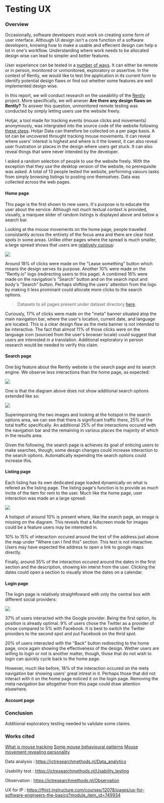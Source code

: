 # Testing UX

### Overview
Occasionally, software developers must work on creating some form of user interface. Although UI design isn't a core function of a software developers, knowing how to make a usable and effecient design can help a lot in one's workflow. Understanding where work needs to be allocated design wise can lead to simpler and better features.

User experience can be tested in a [number of ways](https://www.hotjar.com/usability-testing/methods/). It can either be remote or in person, monitored or unmonitored, exploratory or assertive. In the context of Rently, we would like to test the application in its current form to identify potential design flaws or find out whether some features are well implemented design wise.

In this report, we will conduct research on the useability of the [Rently](https://github.com/rently-io) project. More specifically, we will anwser **Are there any design flaws on Rently?** To answer this question, unmonitored remote testing was conducted by simply letting users use the website freely.

Hotjar, a tool made for tracking events (mouse clicks and movements) anonymously, was intergrated into the source code of the website following [these steps](https://help.hotjar.com/hc/en-us/articles/115009336727-How-to-Install-your-Hotjar-Tracking-Code). Hotjar  Data can therefore be collected on a per page basis. A lot can be uncovered throught tracking mouse movements. It can reveal where users' interest is highest and where is it the lowest, it can also reveal user frustration or places in the design where users get stuck. It can also reveal things that were never intended by the developer. 

I asked a random selection of people to use the website freely. With the exception that they use the desktop version of the website, no prerequisite was asked. A total of 13 people tested the website, performing vaiours tasks from simply browsing listings to posting one themselves. Data was collected across the web pages.

#### Home page
This page is the first shown to new users. It's purpose is to educate the user about the service. Although not much textual context is provided, visually, a marquee slider of random listings is displayed above and below a search bar.

Looking at the mouse movements on the home page, people travelled consistantly across the entirety of the focus area and there are clear host spots in some areas. Unlike other pages where the spread is much smaller, a large spread shows that users are [relatively curious](https://cpb-us-w2.wpmucdn.com/voices.uchicago.edu/dist/d/1690/files/2017/01/MouseTracking_Personality_Preprint.pdf):

![](https://i.imgur.com/38AUB0l.jpg)

Around 18% of clicks were made on the "Lease something" button which means the design serves its purpose. Another 10% were made on the "Rently.io" logo (redirecting users to this page). A combined 16% were made on the navigation's "Search" button and on the search input and body's "Search" button. Perhaps shifting the users' attention from the logo by making it less prominant could allocate more clicks to the search options.

> Datasets to all pages present under dataset directory [here](https://github.com/greffgreff/semester-content/tree/main/datasets).

Curiously, 17% of clicks were made on the "meta" banner situated atop the main navigation bar, where the user's location, current date, and language are located. This is a clear design flaw as the meta banner is not intended to be interactive. The fact that almost 11% of those clicks were on the language icon (sourced from the user's browser locale) could suggest that users are interested in a translation. Additional exploratory in person research would be needed to verify this claim.

#### Search page
One big feature about the Rently website is the search page and its search engine. We observe less interactions than the home page, as expected:

![](https://i.imgur.com/xwD7a2o.jpg?1)

One is that the diagram above does not show additional search options extended like so:

![](https://i.imgur.com/EhF5NOC.png)

Superimporsing the two images and looking at the hotspot in the search options area, we can see that there is significant traffic there, 25% of the total traffic specifically. An additional 25% of the interactions occured with the navigation bar and the remaining in various places the majority of which in the results area. 

Given the following, the search page is achieves its goal of enticing users to make searches, though, some design changes could increase interaction to the search options. Automatically expending the search options could increase this.

#### Listing page
Each listing has its own dedicated page loaded dynamically on what is refered as the listing page. The listing page's function is to provide as much incite of the item for rent to the user. Much like the home page, user interaction was made an a large spread:

![](https://i.imgur.com/bMkoB62.jpg)

A hotspot of around 10% is present where, like the search page, an image is missing on the diagram. This reveals that a fullscreen mode for images could be a feature users may be interested in.

10% to 15% of interaction occured around the text of the address just above the map under "Where can I find this" section. This text is not interactive. Users may have expected the address to open a link to google maps directly. 

Finally, around 35% of the interaction occured around the dates in the first section and the description, showing kin interst from the user. Clicking the dates could open a section to visually show the dates on a calendar.

#### Login page
The login page is relatively straightfoward with only the central box with different social providers:

![](https://i.imgur.com/iAbBD5X.jpg)

37% of users interacted with the Google provider. Being the first option, its position is already optimal. 9% of users chose the Twitter as a provider of chose compared to 5% with Facebook. It is best to switch the Twitter providers to the second spot and put Facebook on the thrid spot.

20% of users interacted with the "Back" button redirecting to the home page, once again showing the effectiveness of the design. Wether users are willing to login or not is another matter, though, those that do not wish to login can quickly cycle back to the home page. 

However, much like before, 18% of the interaction occured on the meta navigation bar showing users' great intrest in it. Perhaps those that did not interact with it on the home page noticed it on the login page. Removing the meta navigation bar altogether from this page could draw attention elsewhere.

#### Account page

### Conclusion
Additional exploratory testing needed to validate some claims.

### Works cited

[What is mouse tracking](https://bootcamp.uxdesign.cc/mouse-tracking-what-it-is-and-how-to-use-to-understand-user-behaviour-30180e6da44c)
[Some mouse behavioural patterns](https://www.trymyui.com/blog/2016/10/28/mouse-movement-patterns-and-user-frustration/)
[Mouse movement revealing personality](https://cpb-us-w2.wpmucdn.com/voices.uchicago.edu/dist/d/1690/files/2017/01/MouseTracking_Personality_Preprint.pdf)

Data analysis : https://ictresearchmethods.nl/Data_analytics

Usability test : https://ictresearchmethods.nl/Usability_testing

Observation : https://ictresearchmethods.nl/Observation

UX for IP : https://fhict.instructure.com/courses/12078/pages/ux-for-software-engineers-the-basics?module_item_id=749934

